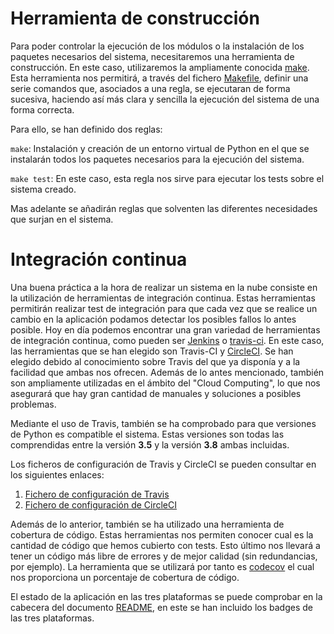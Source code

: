 # Herramienta de construcción

Para poder controlar la ejecución de los módulos o la instalación de los paquetes necesarios del sistema, necesitaremos una herramienta de construcción. En este caso, utilizaremos la ampliamente conocida [make](https://www.gnu.org/software/make/). Esta herramienta nos permitirá, a través del fichero [Makefile](../Makefile), definir una serie comandos que, asociados a una regla, se ejecutaran de forma sucesiva, haciendo así más clara y sencilla la ejecución del sistema de una forma correcta.

Para ello, se han definido dos reglas:

`make`: Instalación y creación de un entorno virtual de Python en el que se instalarán todos los paquetes necesarios para la ejecución del sistema.

`make test`: En este caso, esta regla nos sirve para ejecutar los tests sobre el sistema creado.

Mas adelante se añadirán reglas que solventen las diferentes necesidades que surjan en el sistema.


# Integración continua

Una buena práctica a la hora de realizar un sistema en la nube consiste en la utilización de herramientas de integración continua. Estas herramientas permitirán realizar test de integración para que cada vez que se realice un cambio en la aplicación podamos detectar los posibles fallos lo antes posible. Hoy en día podemos encontrar una gran variedad de herramientas de integración continua, como pueden ser [Jenkins](https://jenkins.io/) o [travis-ci](https://travis-ci.org/). En este caso, las herramientas que se han elegido son Travis-CI y [CircleCI](https://circleci.com/). Se han elegido debido al conocimiento sobre Travis del que ya disponía y a la facilidad que ambas nos ofrecen. Además de lo antes mencionado, también son ampliamente utilizadas en el ámbito del "Cloud Computing", lo que nos asegurará que hay gran cantidad de manuales y soluciones a posibles problemas.

Mediante el uso de Travis, también se ha comprobado para que versiones de Python es compatible el sistema. Estas versiones son todas las comprendidas entre la versión **3.5** y la versión **3.8** ambas incluidas.

Los ficheros de configuración de Travis y CircleCI se pueden consultar en los siguientes enlaces:
1. [Fichero de configuración de Travis](../.travis.yml)
2. [Fichero de configuración de CircleCI](../.circleci/config.yml)

Además de lo anterior, también se ha utilizado una herramienta de cobertura de código. Estas herramientas nos permiten conocer cual es la cantidad de código que hemos cubierto con tests. Esto último nos llevará a tener un código más libre de errores y de mejor calidad (sin redundancias, por ejemplo). La herramienta que se utilizará por tanto es [codecov](https://codecov.io/) el cual nos proporciona un porcentaje de cobertura de código.

El estado de la aplicación en las tres plataformas se puede comprobar en la cabecera del documento [README](../README.md), en este se han incluido los badges de las tres plataformas.
